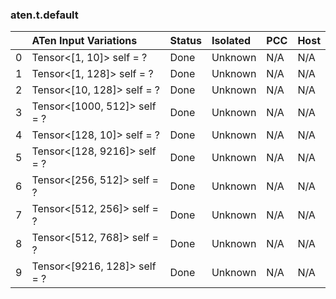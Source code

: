 ### aten.t.default
|    | ATen Input Variations        | Status   | Isolated   | PCC   | Host   |
|---:|:-----------------------------|:---------|:-----------|:------|:-------|
|  0 | Tensor<[1, 10]> self = ?     | Done     | Unknown    | N/A   | N/A    |
|  1 | Tensor<[1, 128]> self = ?    | Done     | Unknown    | N/A   | N/A    |
|  2 | Tensor<[10, 128]> self = ?   | Done     | Unknown    | N/A   | N/A    |
|  3 | Tensor<[1000, 512]> self = ? | Done     | Unknown    | N/A   | N/A    |
|  4 | Tensor<[128, 10]> self = ?   | Done     | Unknown    | N/A   | N/A    |
|  5 | Tensor<[128, 9216]> self = ? | Done     | Unknown    | N/A   | N/A    |
|  6 | Tensor<[256, 512]> self = ?  | Done     | Unknown    | N/A   | N/A    |
|  7 | Tensor<[512, 256]> self = ?  | Done     | Unknown    | N/A   | N/A    |
|  8 | Tensor<[512, 768]> self = ?  | Done     | Unknown    | N/A   | N/A    |
|  9 | Tensor<[9216, 128]> self = ? | Done     | Unknown    | N/A   | N/A    |

